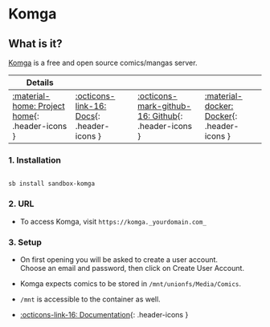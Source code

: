 # Komga

## What is it?

[Komga](https://komga.org/) is a free and open source comics/mangas server.

| Details     |             |             |             |
|-------------|-------------|-------------|-------------|
| [:material-home: Project home](https://komga.org/){: .header-icons } | [:octicons-link-16: Docs](https://komga.org/installation/docker.html){: .header-icons } | [:octicons-mark-github-16: Github](https://github.com/gotson/komga){: .header-icons } | [:material-docker: Docker](https://hub.docker.com/r/gotson/komga){: .header-icons }|

### 1. Installation

``` shell

sb install sandbox-komga

```

### 2. URL

- To access Komga, visit `https://komga._yourdomain.com_`

### 3. Setup

- On first opening you will be asked to create a user account. <br />
  Choose an email and password, then click on Create User Account.

- Komga expects comics to be stored in `/mnt/unionfs/Media/Comics`.

- `/mnt` is accessible to the container as well.

- [:octicons-link-16: Documentation](https://komga.org/installation/docker.html){: .header-icons }
